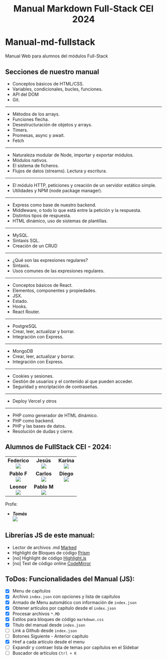 <h1 align="center">Manual Markdown Full-Stack CEI 2024</h1>

# Manual-md-fullstack

Manual Web para alumnos del módulos Full-Stack

## Secciones de nuestro manual

-  Conceptos básicos de HTML/CSS.
-  Variables, condicionales, bucles, funciones.
-  API del DOM
-  Git.

---

-  Métodos de los arrays.
-  Funciones flecha.
-  Desestructuración de objetos y arrays.
-  Timers.
-  Promesas, async y await.
-  Fetch

---

-  Naturaleza modular de Node, importar y exportar módulos.
-  Módulos nativos.
-  El sistema de ficheros.
-  Flujos de datos (streams). Lectura y escritura.

---

-  El módulo HTTP, peticiones y creación de un servidor estático simple.
-  Utilidades y NPM (node package manager).

---

-  Express como base de nuestro backend.
-  Middleware, o todo lo que está entre la petición y la respuesta.
-  Distintos tipos de respuesta.
-  HTML dinámico, uso de sistemas de plantillas.

---

-  MySQL.
-  Sintaxis SQL.
-  Creación de un CRUD

---

-  ¿Qué son las expresiones regulares?
-  Sintaxis.
-  Usos comunes de las expresiones regulares.

---

-  Conceptos básicos de React.
-  Elementos, componentes y propiedades.
-  JSX.
-  Estado.
-  Hooks.
-  React Router.

---

-  PostgreSQL
-  Crear, leer, actualizar y borrar.
-  Integración con Express.

---

-  MongoDB
-  Crear, leer, actualizar y borrar.
-  Integración con Express.

---

-  Cookies y sesiones.
-  Gestión de usuarios y el contenido al que pueden acceder.
-  Seguridad y encriptación de contraseñas.

---

-  Deploy Vercel y otros

---

-  PHP como generador de HTML dinámico.
-  PHP como backend.
-  PHP y las bases de datos.
-  Resolución de dudas y cierre.

## Alumnos de FullStack CEI - 2024:

<table border="0" align="center">
 <tr align="center">
    <td>
<strong>Federico</strong> <br>
<a href="https://github.com/FedeCei" target="_blank"><img src="https://img.shields.io/badge/github-24292F?style=for-the-badge&logo=github&logoColor=blue" target="_blank"></a></td>
    <td>
<strong>Jesús</strong> <br>
<a href="https://github.com/jesusparfer27" target="_blank"><img src="https://img.shields.io/badge/github-24292F?style=for-the-badge&logo=github&logoColor=red" target="_blank"></a></td>
    <td>
<strong>Karina</strong> <br>
<a href="https://github.com/Karinahnatova" target="_blank"><img src="https://img.shields.io/badge/github-24292F?style=for-the-badge&logo=github&logoColor=darkgreen" target="_blank"></a></td>
 </tr>
 <tr align="center">
    <td><strong>Pablo F</strong> <br>
   <a href="https://github.com/" target="_blank"><img src="https://img.shields.io/badge/github-24292F?style=for-the-badge&logo=github&logoColor=green" target="_blank"></a></td>
    <td><strong>Carlos</strong> <br>
   <a href="https://github.com/CarlosVaquerCEI" target="_blank"><img src="https://img.shields.io/badge/github-24292F?style=for-the-badge&logo=github&logoColor=white" target="_blank"></a></td>
    <td><strong>Diego</strong> <br>
   <a href="https://github.com/sierrita2000" target="_blank"><img src="https://img.shields.io/badge/github-24292F?style=for-the-badge&logo=github&logoColor=orange" target="_blank"></a></td>
 </tr>
 <tr align="center">
    <td><strong>Leonor</strong> <br>
   <a href="https://github.com/LeonorSorianoCei" target="_blank"><img src="https://img.shields.io/badge/github-24292F?style=for-the-badge&logo=github&logoColor=purple" target="_blank"></a></td>
    <td><strong>Pablo M</strong> <br>
   <a href="https://github.com/PabloMocholi" target="_blank"><img src="https://img.shields.io/badge/github-24292F?style=for-the-badge&logo=github&logoColor=cyan" target="_blank"></a></td>
    <td>&nbsp;</td>
 </tr>
</table>

Profe:

-  **_Tomás_**  
   <a href="https://github.com/tomasCEI" target="_blank"> <img src="https://img.shields.io/badge/github-24292F?style=for-the-badge&logo=github&logoColor=yellow" target="_blank"></a>

## Librerías JS de este manual:

-  Lector de archivos .md [Marked](https://marked.js.org/)
-  Highlight de Bloques de código [Prism](https://prismjs.com/)
-  [no] Highlight de código [Highlight.js](https://highlightjs.org/)
-  [no] Test de código online [CodeMirror](https://codemirror.net/)

## ToDos: Funcionalidades del Manual (JS):

-  [x] Menu de capítulos
-  [x] Archivo `index.json` con opciones y lista de capitulos
-  [x] Armado de Menu automático con información de `index.json`
-  [x] Obtener artículos por capítulo desde el `index.json`
-  [x] Procesar archivos `*.MD`
-  [x] Estilos para bloques de código `markdown.css`
-  [x] Título del manual desde `index.json`
-  [ ] Link a Github desde `index.json`
-  [ ] Botones Siguiente - Anterior capítulo
-  [x] Href a cada artículo desde el menu
-  [ ] Expandir y contraer lista de temas por capítulos en el Sidebar
-  [ ] Buscador de artículos `Ctrl + K`
